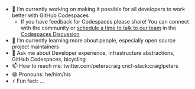 
- 🔭 I’m currently working on making it possible for all developers to work better with GitHub Codespaces
   - If you have feedback for Codespaces please share! You can connect with the community or [schedule a time to talk to our team](https://github.com/github-community/community/discussions/20394) in the [Codespaces Discussion](https://github.com/github-community/community/discussions/categories/codespaces)
- 🌱 I’m currently learning more about people, especially open source project maintainers
- 💬 Ask me about Developer experience, infrastructure abstractions, GitHub Codespaces, bicycling
- 📫 How to reach me: twitter.com/peterscraig cncf-slack:craiglpeters
- 😄 Pronouns: he/him/his
- ⚡ Fun fact: ...
